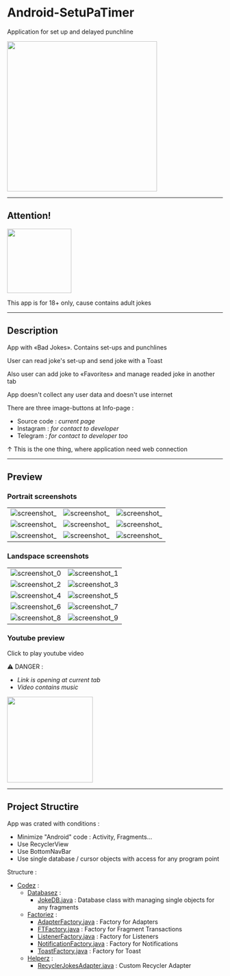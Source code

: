 # Android-SetuPaTimer

Application for set up and delayed punchline

<img src="https://github.com/andybeardness/Android-SetuPaTimer/blob/main/imgs/app_icon.png" height="350">

----

## Attention!

<img src="https://github.com/andybeardness/Android-SetuPaTimer/blob/main/imgs/18plus.png" height="150">

This app is for 18+ only, cause contains adult jokes

----

## Description

App with «Bad Jokes». Contains set-ups and punchlines

User can read joke's set-up and send joke with a Toast

Also user can add joke to «Favorites» and manage readed joke in another tab

App doesn't collect any user data and doesn't use internet

There are three image-buttons at Info-page :

- Source code : _current page_
- Instagram : _for contact to developer_
- Telegram : _for contact to developer too_

↑ This is the one thing, where application need web connection

----

## Preview

### Portrait screenshots

|   |   |   |
| - | - | - |
| ![screenshot_](https://github.com/andybeardness/Android-SetuPaTimer/blob/main/imgs/ss_portrait/0.png) | ![screenshot_](https://github.com/andybeardness/Android-SetuPaTimer/blob/main/imgs/ss_portrait/1.png) | ![screenshot_](https://github.com/andybeardness/Android-SetuPaTimer/blob/main/imgs/ss_portrait/2.png) |
| ![screenshot_](https://github.com/andybeardness/Android-SetuPaTimer/blob/main/imgs/ss_portrait/3.png) | ![screenshot_](https://github.com/andybeardness/Android-SetuPaTimer/blob/main/imgs/ss_portrait/4.png) | ![screenshot_](https://github.com/andybeardness/Android-SetuPaTimer/blob/main/imgs/ss_portrait/5.png) |
| ![screenshot_](https://github.com/andybeardness/Android-SetuPaTimer/blob/main/imgs/ss_portrait/8.png) | ![screenshot_](https://github.com/andybeardness/Android-SetuPaTimer/blob/main/imgs/ss_portrait/6.png) | ![screenshot_](https://github.com/andybeardness/Android-SetuPaTimer/blob/main/imgs/ss_portrait/7.png) |

### Landspace screenshots

|   |   |
| - | - |
| ![screenshot_0](https://github.com/andybeardness/Android-SetuPaTimer/blob/main/imgs/ss_land/0.png) | ![screenshot_1](https://github.com/andybeardness/Android-SetuPaTimer/blob/main/imgs/ss_land/1.png) |
| ![screenshot_2](https://github.com/andybeardness/Android-SetuPaTimer/blob/main/imgs/ss_land/2.png) | ![screenshot_3](https://github.com/andybeardness/Android-SetuPaTimer/blob/main/imgs/ss_land/3.png) |
| ![screenshot_4](https://github.com/andybeardness/Android-SetuPaTimer/blob/main/imgs/ss_land/4.png) | ![screenshot_5](https://github.com/andybeardness/Android-SetuPaTimer/blob/main/imgs/ss_land/5.png) |
| ![screenshot_6](https://github.com/andybeardness/Android-SetuPaTimer/blob/main/imgs/ss_land/6.png) | ![screenshot_7](https://github.com/andybeardness/Android-SetuPaTimer/blob/main/imgs/ss_land/7.png) |
| ![screenshot_8](https://github.com/andybeardness/Android-SetuPaTimer/blob/main/imgs/ss_land/8.png) | ![screenshot_9](https://github.com/andybeardness/Android-SetuPaTimer/blob/main/imgs/ss_land/9.png) |

### Youtube preview

Click to play youtube video

⚠️ DANGER :

- _Link is opening at current tab_ 
- _Video contains music_

<a target="_blank" href="https://www.youtube.com/watch?v=T_0nY_sfZLY">
	<img src="https://raw.githubusercontent.com/andybeardness/Android-SetuPaTimer/main/imgs/yt.png" height="200">
</a>

----

## Project Structire

App was crated with conditions :

- Minimize "Android" code : Activity, Fragments...
- Use RecyclerView
- Use BottomNavBar
- Use single database / cursor objects with access for any program point

Structure :

- [Codez](https://github.com/andybeardness/Android-SetuPaTimer/tree/main/SetuPaTimer/app/src/main/java/com/beardness/setupatimer/Codez) : 
	- [Databasez](https://github.com/andybeardness/Android-SetuPaTimer/tree/main/SetuPaTimer/app/src/main/java/com/beardness/setupatimer/Codez/Databasez) : 
		- [JokeDB.java](https://github.com/andybeardness/Android-SetuPaTimer/blob/main/SetuPaTimer/app/src/main/java/com/beardness/setupatimer/Codez/Databasez/JokeDB.java) : Database class with managing single objects for any fragments
	- [Factoriez](https://github.com/andybeardness/Android-SetuPaTimer/tree/main/SetuPaTimer/app/src/main/java/com/beardness/setupatimer/Codez/Factoriez) : 
		- [AdapterFactory.java](https://github.com/andybeardness/Android-SetuPaTimer/blob/main/SetuPaTimer/app/src/main/java/com/beardness/setupatimer/Codez/Factoriez/AdapterFactory.java) : Factory for Adapters
		- [FTFactory.java](https://github.com/andybeardness/Android-SetuPaTimer/blob/main/SetuPaTimer/app/src/main/java/com/beardness/setupatimer/Codez/Factoriez/FTFactory.java) : Factory for Fragment Transactions
		- [ListenerFactory.java](https://github.com/andybeardness/Android-SetuPaTimer/blob/main/SetuPaTimer/app/src/main/java/com/beardness/setupatimer/Codez/Factoriez/ListenerFactory.java) : Factory for Listeners
		- [NotificationFactory.java](https://github.com/andybeardness/Android-SetuPaTimer/blob/main/SetuPaTimer/app/src/main/java/com/beardness/setupatimer/Codez/Factoriez/NotificationFactory.java) : Factory for Notifications
		- [ToastFactory.java](https://github.com/andybeardness/Android-SetuPaTimer/blob/main/SetuPaTimer/app/src/main/java/com/beardness/setupatimer/Codez/Factoriez/ToastFactory.java) : Factory for Toast
	- [Helperz](https://github.com/andybeardness/Android-SetuPaTimer/tree/main/SetuPaTimer/app/src/main/java/com/beardness/setupatimer/Codez/Helperz) : 
		- [RecyclerJokesAdapter.java](https://github.com/andybeardness/Android-SetuPaTimer/blob/main/SetuPaTimer/app/src/main/java/com/beardness/setupatimer/Codez/Helperz/RecyclerJokesAdapter.java) : Custom Recycler Adapter
